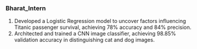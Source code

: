 ### Bharat_Intern
1. Developed a Logistic Regression model to uncover factors influencing Titanic passenger survival, achieving 78% accuracy and 84% precision.
2. Architected and trained a CNN image classifier, achieving 98.85% validation accuracy in distinguishing cat and dog images.
